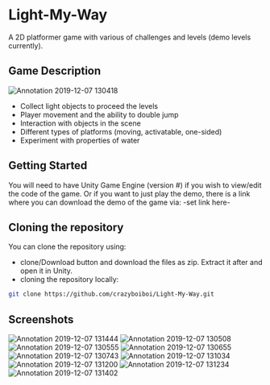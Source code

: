 # Light-My-Way
A 2D platformer game with various of challenges and levels (demo levels currently).

## Game Description
![Annotation 2019-12-07 130418](https://user-images.githubusercontent.com/32148889/70376462-474b4b80-1901-11ea-9c00-1a5dad80be8f.png)

- Collect light objects to proceed the levels
- Player movement and the ability to double jump
- Interaction with objects in the scene
- Different types of platforms (moving, activatable, one-sided)
- Experiment with properties of water

## Getting Started
You will need to have Unity Game Engine (version #) if you wish to view/edit the code of the game.
Or if you want to just play the demo, there is a link where you can download the demo of the game via: -set link here-

## Cloning the repository
You can clone the repository using:
- clone/Download button and download the files as zip. Extract it after and open it in Unity.
- cloning the repository locally: 
```bash
git clone https://github.com/crazyboiboi/Light-My-Way.git
```

## Screenshots

![Annotation 2019-12-07 131444](https://user-images.githubusercontent.com/32148889/70376461-474b4b80-1901-11ea-8308-837a6ee954b5.png)
![Annotation 2019-12-07 130508](https://user-images.githubusercontent.com/32148889/70376463-474b4b80-1901-11ea-8278-51816a2a74fd.png)
![Annotation 2019-12-07 130555](https://user-images.githubusercontent.com/32148889/70376464-474b4b80-1901-11ea-9445-a42089961ba8.png)
![Annotation 2019-12-07 130655](https://user-images.githubusercontent.com/32148889/70376465-474b4b80-1901-11ea-93e8-73a878fb0bba.png)
![Annotation 2019-12-07 130743](https://user-images.githubusercontent.com/32148889/70376466-47e3e200-1901-11ea-8437-660c88c6eeb1.png)
![Annotation 2019-12-07 131034](https://user-images.githubusercontent.com/32148889/70376467-47e3e200-1901-11ea-9dea-be63d6c55e78.png)
![Annotation 2019-12-07 131200](https://user-images.githubusercontent.com/32148889/70376468-487c7880-1901-11ea-907c-563ea5484754.png)
![Annotation 2019-12-07 131234](https://user-images.githubusercontent.com/32148889/70376469-487c7880-1901-11ea-850d-d0f1add0456a.png)
![Annotation 2019-12-07 131402](https://user-images.githubusercontent.com/32148889/70376470-487c7880-1901-11ea-86c6-599d5224f1c9.png)
